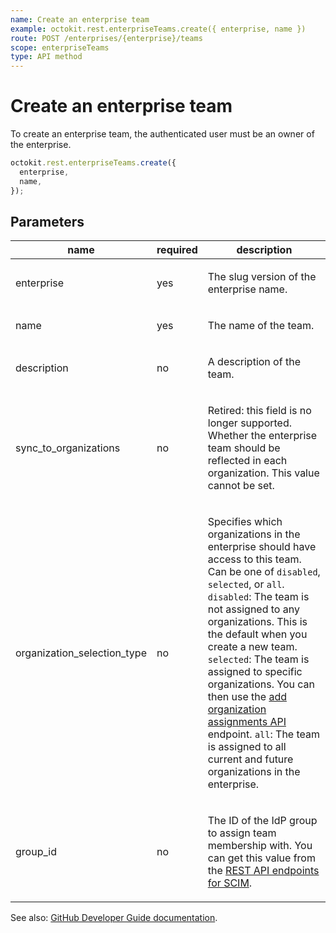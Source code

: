 ```yaml
---
name: Create an enterprise team
example: octokit.rest.enterpriseTeams.create({ enterprise, name })
route: POST /enterprises/{enterprise}/teams
scope: enterpriseTeams
type: API method
---
```


# Create an enterprise team

To create an enterprise team, the authenticated user must be an owner of the enterprise.

```js
octokit.rest.enterpriseTeams.create({
  enterprise,
  name,
});
```

## Parameters

<table>
  <thead>
    <tr>
      <th>name</th>
      <th>required</th>
      <th>description</th>
    </tr>
  </thead>
  <tbody>
    <tr><td>enterprise</td><td>yes</td><td>

The slug version of the enterprise name.

</td></tr>
<tr><td>name</td><td>yes</td><td>

The name of the team.

</td></tr>
<tr><td>description</td><td>no</td><td>

A description of the team.

</td></tr>
<tr><td>sync_to_organizations</td><td>no</td><td>

Retired: this field is no longer supported.
Whether the enterprise team should be reflected in each organization.
This value cannot be set.

</td></tr>
<tr><td>organization_selection_type</td><td>no</td><td>

Specifies which organizations in the enterprise should have access to this team. Can be one of `disabled`, `selected`, or `all`.
`disabled`: The team is not assigned to any organizations. This is the default when you create a new team.
`selected`: The team is assigned to specific organizations. You can then use the [add organization assignments API](https://docs.github.com/rest/enterprise-teams/enterprise-team-organizations#add-organization-assignments) endpoint.
`all`: The team is assigned to all current and future organizations in the enterprise.

</td></tr>
<tr><td>group_id</td><td>no</td><td>

The ID of the IdP group to assign team membership with. You can get this value from the [REST API endpoints for SCIM](https://docs.github.com/rest/scim#list-provisioned-scim-groups-for-an-enterprise).

</td></tr>
  </tbody>
</table>

See also: [GitHub Developer Guide documentation](https://docs.github.com/rest/enterprise-teams/enterprise-teams#create-an-enterprise-team).
